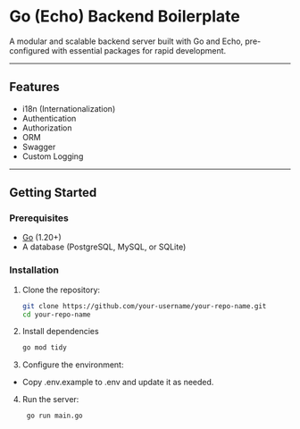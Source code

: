 # Go (Echo) Backend Boilerplate

A modular and scalable backend server built with Go and Echo, pre-configured with essential packages for rapid development.

---

## Features

- i18n (Internationalization)
- Authentication
- Authorization
- ORM
- Swagger
- Custom Logging

---

## Getting Started

### Prerequisites
- [Go](https://golang.org/dl/) (1.20+)
- A database (PostgreSQL, MySQL, or SQLite)

### Installation
1. Clone the repository:
   ```bash
   git clone https://github.com/your-username/your-repo-name.git
   cd your-repo-name

2. Install dependencies
   ```bash
   go mod tidy

3. Configure the environment:
- Copy .env.example to .env and update it as needed.

4. Run the server:
   ```bash
    go run main.go